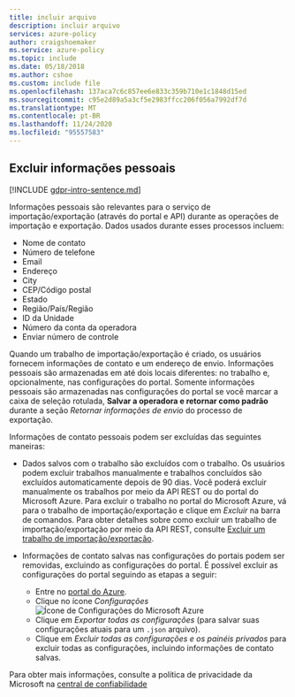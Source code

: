 ```yaml
---
title: incluir arquivo
description: incluir arquivo
services: azure-policy
author: craigshoemaker
ms.service: azure-policy
ms.topic: include
ms.date: 05/18/2018
ms.author: cshoe
ms.custom: include file
ms.openlocfilehash: 137aca7c6c857ee6e833c359b710e1c1848d15ed
ms.sourcegitcommit: c95e2d89a5a3cf5e2983ffcc206f056a7992df7d
ms.translationtype: MT
ms.contentlocale: pt-BR
ms.lasthandoff: 11/24/2020
ms.locfileid: "95557583"
---
```

## <a name="deleting-personal-information"></a>Excluir informações pessoais

[!INCLUDE [gdpr-intro-sentence.md](gdpr-intro-sentence.md)]

Informações pessoais são relevantes para o serviço de importação/exportação (através do portal e API) durante as operações de importação e exportação. Dados usados durante esses processos incluem:

- Nome de contato
- Número de telefone
- Email
- Endereço
- City
- CEP/Código postal
- Estado
- Região/País/Região
- ID da Unidade
- Número da conta da operadora
- Enviar número de controle

Quando um trabalho de importação/exportação é criado, os usuários fornecem informações de contato e um endereço de envio. Informações pessoais são armazenadas em até dois locais diferentes: no trabalho e, opcionalmente, nas configurações do portal. Somente informações pessoais são armazenadas nas configurações do portal se você marcar a caixa de seleção rotulada, **Salvar a operadora e retornar como padrão** durante a seção *Retornar informações de envio* do processo de exportação.

Informações de contato pessoais podem ser excluídas das seguintes maneiras:

- Dados salvos com o trabalho são excluídos com o trabalho. Os usuários podem excluir trabalhos manualmente e trabalhos concluídos são excluídos automaticamente depois de 90 dias. Você poderá excluir manualmente os trabalhos por meio da API REST ou do portal do Microsoft Azure. Para excluir o trabalho no portal do Microsoft Azure, vá para o trabalho de importação/exportação e clique em *Excluir* na barra de comandos. Para obter detalhes sobre como excluir um trabalho de importação/exportação por meio da API REST, consulte [Excluir um trabalho de importação/exportação](/previous-versions/azure/storage/common/storage-import-export-cancelling-and-deleting-jobs).

- Informações de contato salvas nas configurações do portais podem ser removidas, excluindo as configurações do portal. É possível excluir as configurações do portal seguindo as etapas a seguir:
  - Entre no [portal do Azure](https://portal.azure.com).
  - Clique no ícone *Configurações*![Ícone de Configurações do Microsoft Azure](media/storage-import-export-delete-personal-info/azure-settings-icon.png)
  - Clique em *Exportar todas as configurações* (para salvar suas configurações atuais para um `.json` arquivo).
  - Clique em *Excluir todas as configurações e os painéis privados* para excluir todas as configurações, incluindo informações de contato salvas.

Para obter mais informações, consulte a política de privacidade da Microsoft na [central de confiabilidade](https://www.microsoft.com/trustcenter)